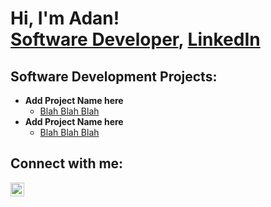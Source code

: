 <h1>Hi, I'm Adan! <br/><a href="https://github.com/adanrsantos">Software Developer</a>, <a href="https://www.linkedin.com/in/adan-santos-36a30824a/">LinkedIn</a></h1>

<h2>Software Development Projects:</h2>

- <b>Add Project Name here</b>
  - [Blah Blah Blah](https://github.com/adanrsantos)
- <b>Add Project Name here</b>
  - [Blah Blah Blah](https://github.com/adanrsantos)

<h2>Connect with me:</h2>

[<img align="left" alt="AdanSantos | LinkedIn" width="22px" src="https://cdn.jsdelivr.net/npm/simple-icons@v3/icons/linkedin.svg" />][linkedin]

[linkedin]: https://www.linkedin.com/in/adan-santos-36a30824a/

<!--
**joshmadakor1/joshmadakor1** is a ✨ _special_ ✨ repository because its `README.md` (this file) appears on your GitHub profile.

Here are some ideas to get you started:

- 🔭 I’m currently working on ...
- 🌱 I’m currently learning ...
- 👯 I’m looking to collaborate on ...
- 🤔 I’m looking for help with ...
- 💬 Ask me about ...
- 📫 How to reach me: ...
- 😄 Pronouns: ...
- ⚡ Fun fact: ...
-->
